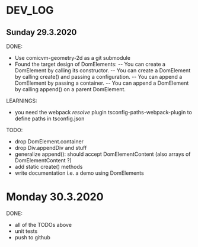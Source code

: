 # DEV_LOG

## Sunday 29.3.2020

DONE: 
- Use comicvm-geometry-2d as a git submodule
- Found the target design of DomElements: 
    -- You can create a DomElement by calling its constructor.
    -- You can create a DomElement by calling create() and passing a configuration.
    -- You can append a DomElement by passing a container.
    -- You can append a DomElement by calling append() on a parent DomElement.
 
LEARNINGS:
- you need the webpack *resolve* plugin tsconfig-paths-webpack-plugin to define paths in tsconfig.json

TODO:
- drop DomElement.container 
- drop Div.appendDiv and stuff
- generalize append(): should accept DomElementContent (also arrays of DomElementContent ?)
- add static create() methods
- write documentation i.e. a demo using DomElements


# Monday 30.3.2020

DONE: 
- all of the TODOs above
- unit tests
- push to github
